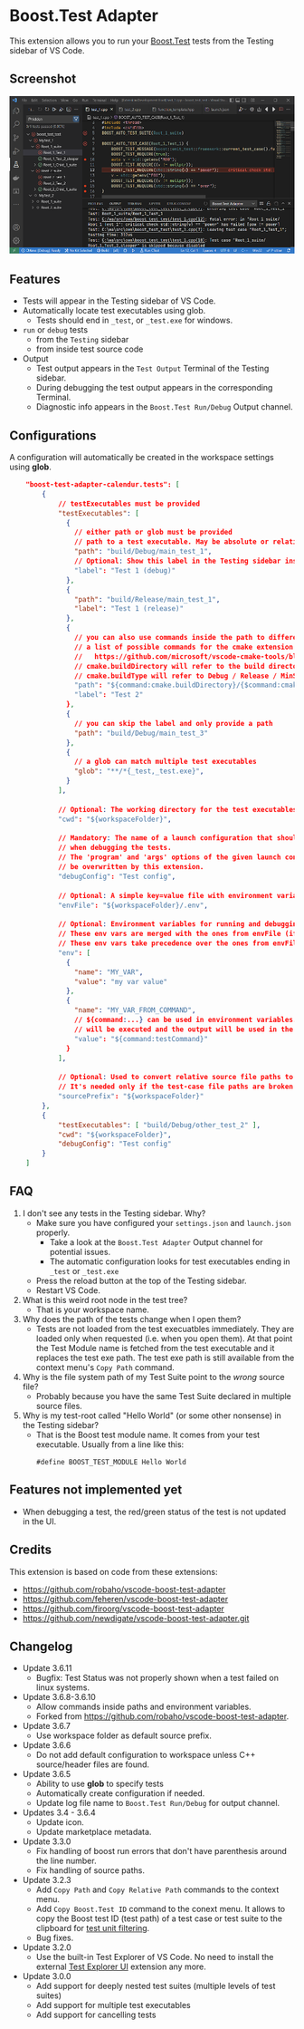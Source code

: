 # Boost.Test Adapter
This extension allows you to run your [Boost.Test](https://github.com/boostorg/test) tests
from the Testing sidebar of VS Code.

## Screenshot
![screenshot](screenshot.png)

## Features
* Tests will appear in the Testing sidebar of VS Code.
* Automatically locate test executables using glob.
  * Tests should end in `_test`, or `_test.exe` for windows.
* ```run``` or ```debug``` tests 
  * from the ```Testing``` sidebar
  * from inside test source code
* Output
  * Test output appears in the `Test Output` Terminal of the Testing sidebar.
  * During debugging the test output appears in the corresponding Terminal.
  * Diagnostic info appears in the `Boost.Test Run/Debug` Output channel.

## Configurations

A configuration will automatically be created in the workspace settings using **glob**.
```json
    "boost-test-adapter-calendur.tests": [
        {
            // testExecutables must be provided
            "testExecutables": [
              {
                // either path or glob must be provided
                // path to a test executable. May be absolute or relative path.
                "path": "build/Debug/main_test_1",
                // Optional: Show this label in the Testing sidebar instead of the Boost Test module name.
                "label": "Test 1 (debug)"
              },
              {
                "path": "build/Release/main_test_1",
                "label": "Test 1 (release)"
              },
              {
                // you can also use commands inside the path to differentiate between different cmake kits or debug/release
                // a list of possible commands for the cmake extension can be found here:
                //   https://github.com/microsoft/vscode-cmake-tools/blob/965b960c957f42dac4363fc6c064d34c660080b1/docs/cmake-settings.md#command-substitution
                // cmake.buildDirectory will refer to the build directory, e.g. ${workspaceFolder}/build
                // cmake.buildType will refer to Debug / Release / MinSizeRel / RelWithDebInfo
                "path": "${command:cmake.buildDirectory}/{$command:cmake.buildType}/main_test_2",
                "label": "Test 2"
              },
              {
                // you can skip the label and only provide a path
                "path": "build/Debug/main_test_3"
              },
              {
                // a glob can match multiple test executables
                "glob": "**/*{_test,_test.exe}",
              }
            ],

            // Optional: The working directory for the test executables.
            "cwd": "${workspaceFolder}",

            // Mandatory: The name of a launch configuration that should be used
            // when debugging the tests.
            // The 'program' and 'args' options of the given launch config will
            // be overwritten by this extension.
            "debugConfig": "Test config",

            // Optional: A simple key=value file with environment variables for running and debugging the tests.
            "envFile": "${workspaceFolder}/.env",

            // Optional: Environment variables for running and debugging the tests.
            // These env vars are merged with the ones from envFile (if present).
            // These env vars take precedence over the ones from envFile.
            "env": [
              {
                "name": "MY_VAR",
                "value": "my var value"
              },
              {
                "name": "MY_VAR_FROM_COMMAND",
                // ${command:...} can be used in environment variables. In this example the command testCommand
                // will be executed and the output will be used in the variable.
                "value": "${command:testCommand}"
              }
            ],

            // Optional: Used to convert relative source file paths to absolute paths.
            // It's needed only if the test-case file paths are broken in the Test Explorer UI.
            "sourcePrefix": "${workspaceFolder}"
        },
        {
            "testExecutables": [ "build/Debug/other_test_2" ],
            "cwd": "${workspaceFolder}",
            "debugConfig": "Test config"
        }
    ]
```

## FAQ
1. I don't see any tests in the Testing sidebar. Why?
   - Make sure you have configured your `settings.json` and `launch.json` properly.
     - Take a look at the `Boost.Test Adapter` Output channel for potential issues.
	 - The automatic configuration looks for test executables ending in `_test` or `_test.exe`
   - Press the reload button at the top of the Testing sidebar.
   - Restart VS Code.
2. What is this weird root node in the test tree?
   - That is your workspace name.
3. Why does the path of the tests change when I open them?
   - Tests are not loaded from the test execuatbles immediately. They are loaded only
     when requested (i.e. when you open them). At that point the Test Module name is fetched
     from the test executable and it replaces the test exe path.
     The test exe path is still available from the context menu's `Copy Path` command.
4. Why is the file system path of my Test Suite point to the *wrong* source file?
   - Probably because you have the same Test Suite declared in multiple source files.
5. Why is my test-root called "Hello World" (or some other nonsense) in the Testing sidebar?
   - That is the Boost test module name. It comes from your test executable.
     Usually from a line like this:
     ```
     #define BOOST_TEST_MODULE Hello World
     ``` 

## Features not implemented yet
- When debugging a test, the red/green status of the test is not updated in the UI.

## Credits
This extension is based on code from these extensions:
- https://github.com/robaho/vscode-boost-test-adapter
- https://github.com/feheren/vscode-boost-test-adapter
- https://github.com/firoorg/vscode-boost-test-adapter
- https://github.com/newdigate/vscode-boost-test-adapter.git

## Changelog
* Update 3.6.11
  * Bugfix: Test Status was not properly shown when a test failed on linux systems.
* Update 3.6.8-3.6.10
  * Allow commands inside paths and environment variables.
  * Forked from https://github.com/robaho/vscode-boost-test-adapter.
* Update 3.6.7
  * Use workspace folder as default source prefix.
* Update 3.6.6
  * Do not add default configuration to workspace unless C++ source/header files are found. 
* Update 3.6.5
  * Ability to use **glob** to specify tests
  * Automatically create configuration if needed.
  * Update log file name to `Boost.Test Run/Debug` for output channel.
* Updates 3.4 - 3.6.4
  * Update icon.
  * Update marketplace metadata.
* Update 3.3.0
  * Fix handling of boost run errors that don't have parenthesis around the line number.
  * Fix handling of source paths. 
* Update 3.2.3
  * Add `Copy Path` and `Copy Relative Path` commands to the context menu.
  * Add `Copy Boost.Test ID` command to the conext menu. It allows to copy the Boost test ID (test path) of a
    test case or test suite to the clipboard for [test unit filtering](https://www.boost.org/doc/libs/1_80_0/libs/test/doc/html/boost_test/runtime_config/test_unit_filtering.html).
  * Bug fixes.
* Update 3.2.0
  * Use the built-in Test Explorer of VS Code. No need to install the external [Test Explorer UI](https://marketplace.visualstudio.com/items?itemName=hbenl.vscode-test-explorer) extension any more.
* Update 3.0.0
  * Add support for deeply nested test suites (multiple levels of test suites)
  * Add support for multiple test executables
  * Add support for cancelling tests
